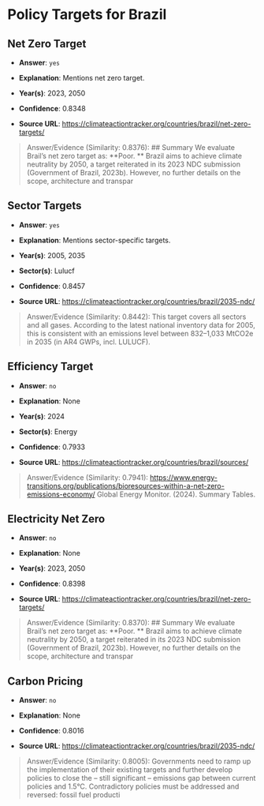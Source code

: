 # Policy Targets for Brazil


## Net Zero Target

- **Answer**: `yes`

- **Explanation**: Mentions net zero target.

- **Year(s)**: 2023, 2050

- **Confidence**: 0.8348

- **Source URL**: https://climateactiontracker.org/countries/brazil/net-zero-targets/

> Answer/Evidence (Similarity: 0.8376): ## Summary   We evaluate Brail’s net zero target as: **Poor. **   Brazil aims to achieve climate neutrality by 2050, a target reiterated in its 2023 NDC submission (Government of Brazil, 2023b). However, no further details on the scope, architecture and transpar


## Sector Targets

- **Answer**: `yes`

- **Explanation**: Mentions sector-specific targets.

- **Year(s)**: 2005, 2035

- **Sector(s)**: Lulucf

- **Confidence**: 0.8457

- **Source URL**: https://climateactiontracker.org/countries/brazil/2035-ndc/

> Answer/Evidence (Similarity: 0.8442): This target covers all sectors and all gases. According to the latest national inventory data for 2005, this is consistent with an emissions level between 832–1,033 MtCO2e in 2035 (in AR4 GWPs, incl. LULUCF).


## Efficiency Target

- **Answer**: `no`

- **Explanation**: None

- **Year(s)**: 2024

- **Sector(s)**: Energy

- **Confidence**: 0.7933

- **Source URL**: https://climateactiontracker.org/countries/brazil/sources/

> Answer/Evidence (Similarity: 0.7941): https://www.energy-transitions.org/publications/bioresources-within-a-net-zero-emissions-economy/   Global Energy Monitor. (2024). Summary Tables.


## Electricity Net Zero

- **Answer**: `no`

- **Explanation**: None

- **Year(s)**: 2023, 2050

- **Confidence**: 0.8398

- **Source URL**: https://climateactiontracker.org/countries/brazil/net-zero-targets/

> Answer/Evidence (Similarity: 0.8370): ## Summary   We evaluate Brail’s net zero target as: **Poor. **   Brazil aims to achieve climate neutrality by 2050, a target reiterated in its 2023 NDC submission (Government of Brazil, 2023b). However, no further details on the scope, architecture and transpar


## Carbon Pricing

- **Answer**: `no`

- **Explanation**: None

- **Confidence**: 0.8016

- **Source URL**: https://climateactiontracker.org/countries/brazil/2035-ndc/

> Answer/Evidence (Similarity: 0.8005): Governments need to ramp up the implementation of their existing targets and further develop policies to close the – still significant – emissions gap between current policies and 1.5°C. Contradictory policies must be addressed and reversed: fossil fuel producti
